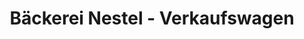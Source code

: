 ---
title: "Bäckerei Nestel - Verkaufswagen"
url: /grossbottwar/baeckerei-nestel-verkaufswagen/
shop: Bäckerei
---
